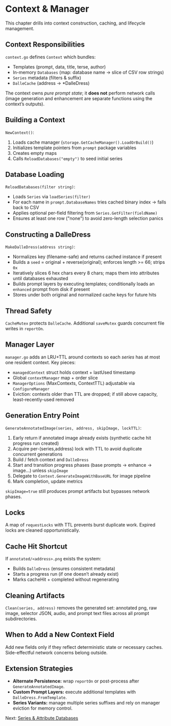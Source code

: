# Context & Manager

This chapter drills into context construction, caching, and lifecycle management.

## Context Responsibilities

`context.go` defines `Context` which bundles:

- Templates (prompt, data, title, terse, author)
- In-memory `Databases` (map: database name -> slice of CSV row strings)
- `Series` metadata (filters & suffix)
- `DalleCache` (address -> *DalleDress)

The context owns *pure prompt state*; it **does not** perform network calls (image generation and enhancement are separate functions using the context’s outputs).

## Building a Context

`NewContext()`:

1. Loads cache manager (`storage.GetCacheManager().LoadOrBuild()`)
2. Initializes template pointers from `prompt` package variables
3. Creates empty maps
4. Calls `ReloadDatabases("empty")` to seed initial series

## Database Loading

`ReloadDatabases(filter string)`:

- Loads `Series` via `loadSeries(filter)`
- For each name in `prompt.DatabaseNames` tries cached binary index → falls back to CSV
- Applies optional per-field filtering from `Series.GetFilter(fieldName)`
- Ensures at least one row ("none") to avoid zero-length selection panics

## Constructing a DalleDress

`MakeDalleDress(address string)`:

- Normalizes key (filename-safe) and returns cached instance if present
- Builds a `seed` = original + reverse(original); enforces length >= 66; strips `0x`
- Iteratively slices 6 hex chars every 8 chars; maps them into attributes until databases exhausted
- Builds prompt layers by executing templates; conditionally loads an `enhanced` prompt from disk if present
- Stores under both original and normalized cache keys for future hits

## Thread Safety

`CacheMutex` protects `DalleCache`. Additional `saveMutex` guards concurrent file writes in `reportOn`.

## Manager Layer

`manager.go` adds an LRU+TTL around contexts so each *series* has at most one resident context. Key pieces:

- `managedContext` struct holds context + lastUsed timestamp
- Global `contextManager` map + order slice
- `ManagerOptions` (MaxContexts, ContextTTL) adjustable via `ConfigureManager`
- Eviction: contexts older than TTL are dropped; if still above capacity, least-recently-used removed

## Generation Entry Point

`GenerateAnnotatedImage(series, address, skipImage, lockTTL)`:

1. Early return if annotated image already exists (synthetic cache hit progress run created)
2. Acquire per-(series,address) lock with TTL to avoid duplicate concurrent generations
3. Build / fetch context and `DalleDress`
4. Start and transition progress phases (base prompts → enhance → image...) unless `skipImage`
5. Delegate to `Context.GenerateImageWithBaseURL` for image pipeline
6. Mark completion, update metrics

`skipImage=true` still produces prompt artifacts but bypasses network phases.

## Locks

A map of `requestLocks` with TTL prevents burst duplicate work. Expired locks are cleaned opportunistically.

## Cache Hit Shortcut

If `annotated/<address>.png` exists the system:

- Builds `DalleDress` (ensures consistent metadata)
- Starts a progress run (if one doesn’t already exist)
- Marks cacheHit + completed without regenerating

## Cleaning Artifacts

`Clean(series, address)` removes the generated set: annotated png, raw image, selector JSON, audio, and prompt text files across all prompt subdirectories.

## When to Add a New Context Field

Add new fields only if they reflect deterministic state or necessary caches. Side-effectful network concerns belong outside.

## Extension Strategies

- **Alternate Persistence:** wrap `reportOn` or post-process after `GenerateAnnotatedImage`.
- **Custom Prompt Layers:** execute additional templates with `DalleDress.FromTemplate`.
- **Series Variants:** manage multiple series suffixes and rely on manager eviction for memory control.

Next: [Series & Attribute Databases](05-series-attributes.md)
